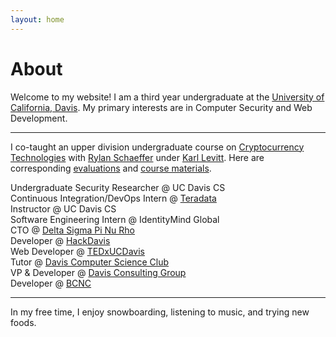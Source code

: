 ```yaml
---
layout: home
---
```

# About 

Welcome to my website! I am a third year undergraduate at the [University of California, Davis](https://www.ucdavis.edu/). My primary interests are in Computer Security and Web Development.

---

I co-taught an upper division undergraduate course on [Cryptocurrency Technologies](http://rylanschaeffer.github.io/resources/198FCourseSyllabus.pdf) with
[Rylan Schaeffer](https://www.linkedin.com/in/rylanschaeffer) under [Karl Levitt](http://faculty.engineering.ucdavis.edu/levitt/). Here are corresponding <a href="https://yangvincent.github.io/VincentECS198F.pdf" target="_blank">evaluations</a> and <a href="https://github.com/RylanSchaeffer/ECS198-Cryptocurrency-Technologies" target="_blank">course materials</a>.

Undergraduate Security Researcher @ UC Davis CS<br>
Continuous Integration/DevOps Intern @ [Teradata](http://www.teradata.com/?LangType=1033)<br> 
Instructor @ UC Davis CS <br>
Software Engineering Intern @ IdentityMind Global<br>
CTO @ [Delta Sigma Pi Nu Rho](https://www.dsp-nurho.com)<br>
Developer @ [HackDavis](http://hackdavis.io/)<br>
Web Developer @ [TEDxUCDavis](http://www.tedxucdavis.com/)<br>
Tutor @ [Davis Computer Science Club](https://daviscsclub.org/)<br>
VP &#38; Developer @ [Davis Consulting Group](http://davisconsultinggroup.org)<br>
Developer @ [BCNC](https://bcnclub.org)

---

In my free time, I enjoy snowboarding, listening to music, and trying new foods. 
